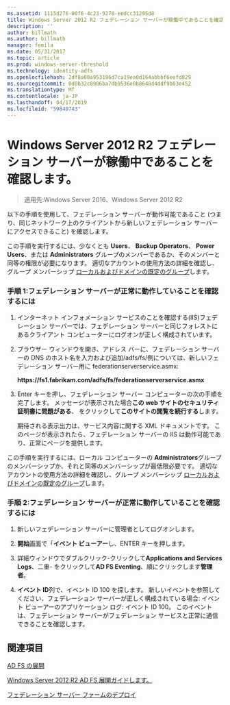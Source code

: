 ```yaml
---
ms.assetid: 1115d276-00f6-4c23-9278-eedcc31295d8
title: Windows Server 2012 R2 フェデレーション サーバーが稼働中であることを確認します。
description: ''
author: billmath
ms.author: billmath
manager: femila
ms.date: 05/31/2017
ms.topic: article
ms.prod: windows-server-threshold
ms.technology: identity-adfs
ms.openlocfilehash: 2df8a00a953196d7ca19ea0d164abbbf6eefd829
ms.sourcegitcommit: 0d0b32c8986ba7db9536e0b8648d4ddf9b03e452
ms.translationtype: MT
ms.contentlocale: ja-JP
ms.lasthandoff: 04/17/2019
ms.locfileid: "59840743"
---
```

# <a name="verify-your-windows-server-2012-r2-federation-server-is-operational"></a>Windows Server 2012 R2 フェデレーション サーバーが稼働中であることを確認します。

>適用先:Windows Server 2016、Windows Server 2012 R2

以下の手順を使用して、フェデレーション サーバーが動作可能であること (つまり、同じネットワーク上のクライアントから新しいフェデレーション サーバーにアクセスできること) を確認します。  
  
この手順を実行するには、少なくとも **Users**、 **Backup Operators**、 **Power Users**、または **Administrators** グループのメンバーであるか、そのメンバーと同等の権限が必要になります。  適切なアカウントの使用方法の詳細を確認し、グループ メンバーシップ [ローカルおよびドメインの既定のグループ](https://go.microsoft.com/fwlink/?LinkId=83477)します。   
  
### <a name="procedure-1-to-verify-that-a-federation-server-is-operational"></a>手順 1:フェデレーション サーバーが正常に動作していることを確認するには  
  
1.  インターネット インフォメーション サービスのことを確認する\(IIS\)フェデレーション サーバーでは、フェデレーション サーバーと同じフォレストにあるクライアント コンピューターにログオンが正しく構成されています。  
  
2.  ブラウザー ウィンドウを開き、アドレス バーに、フェデレーション サーバーの DNS のホスト名を入力および追加\/adfs\/fs\/例については、新しいフェデレーション サーバー用に federationserverservice.asmx:  
  
    **https:\/\/fs1.fabrikam.com\/adfs\/fs\/federationserverservice.asmx**  
  
3.  Enter キーを押し、フェデレーション サーバー コンピューターの次の手順を完了します。 メッセージが表示された場合**この web サイトのセキュリティ証明書に問題がある**、 をクリックして**このサイトの閲覧を続行する**します。  
  
    期待される表示出力は、サービス内容に関する XML ドキュメントです。 このページが表示されたら、フェデレーション サーバーの IIS は動作可能であり、正常にページを提供します。  
  
この手順を実行するには、ローカル コンピューターの **Administrators**グループのメンバーシップか、それと同等のメンバーシップが最低限必要です。  適切なアカウントの使用方法の詳細を確認し、グループ メンバーシップ [ローカルおよびドメインの既定のグループ](https://go.microsoft.com/fwlink/?LinkId=83477)します。   
  
### <a name="procedure-2-to-verify-that-a-federation-server-is-operational"></a>手順 2:フェデレーション サーバーが正常に動作していることを確認するには  
  
1.  新しいフェデレーション サーバーに管理者としてログオンします。  
  
2.  **開始**画面で「**イベント ビューアー**し、ENTER キーを押します。  
  
3.  詳細ウィンドウでダブルクリック\-クリックして**Applications and Services Logs**、二重\- をクリックして**AD FS Eventing**、順にクリックします**管理者**。  
  
4.  **イベント ID**列で、イベント ID 100 を探します。 新しいイベントを参照してください、フェデレーション サーバーが正しく構成されている場合: イベント ビューアーのアプリケーション ログ: イベント ID 100。 このイベントは、フェデレーション サーバーがフェデレーション サービスと正常に通信できることを確認します。  
  
## <a name="see-also"></a>関連項目 

[AD FS の展開](../../ad-fs/AD-FS-Deployment.md)  

[Windows Server 2012 R2 AD FS 展開ガイドします。](../../ad-fs/deployment/Windows-Server-2012-R2-AD-FS-Deployment-Guide.md)  
 
[フェデレーション サーバー ファームのデプロイ](../../ad-fs/deployment/Deploying-a-Federation-Server-Farm.md)  
   
  


